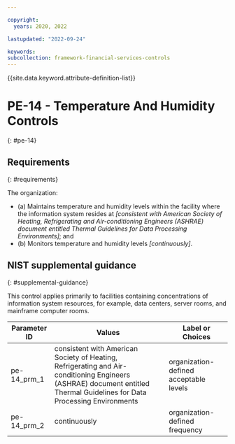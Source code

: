 ```yaml
---

copyright:
  years: 2020, 2022

lastupdated: "2022-09-24"

keywords: 
subcollection: framework-financial-services-controls
---
```


{{site.data.keyword.attribute-definition-list}}

         
# PE-14 - Temperature And Humidity Controls
{: #pe-14}

## Requirements
{: #requirements}

The organization:

- (a) Maintains temperature and humidity levels within the facility where the information system resides at _[consistent with American Society of Heating, Refrigerating and Air-conditioning Engineers (ASHRAE) document entitled Thermal Guidelines for Data Processing Environments]_; and
- (b) Monitors temperature and humidity levels _[continuously]_.

## NIST supplemental guidance
{: #supplemental-guidance}

This control applies primarily to facilities containing concentrations of information system resources, for example, data centers, server rooms, and mainframe computer rooms.

| Parameter ID | Values | Label or Choices |
|---|---|---|
| pe-14_prm_1 | consistent with American Society of Heating, Refrigerating and Air-conditioning Engineers (ASHRAE) document entitled Thermal Guidelines for Data Processing Environments | organization-defined acceptable levels |
| pe-14_prm_2 | continuously | organization-defined frequency |


